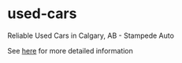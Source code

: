 # used-cars
Reliable Used Cars in Calgary, AB - Stampede Auto <p dir="auto">See <a href="https://stampedeauto.com/used-cars-calgary/" rel="nofollow">here</a> for more detailed information</p>
